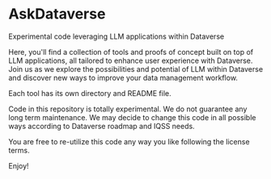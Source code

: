 # AskDataverse
Experimental code leveraging LLM applications within Dataverse

Here, you'll find a collection of tools and proofs of concept built on top of LLM applications, all tailored to enhance user experience with Dataverse. Join us as we explore the possibilities and potential of LLM within Dataverse and discover new ways to improve your data management workflow.

Each tool has its own directory and README file.

Code in this repository is totally experimental. We do not guarantee any long term maintenance. We may decide to change this code in all possible ways according to Dataverse roadmap and IQSS needs.

You are free to re-utilize this code any way you like following the license terms.

Enjoy!
